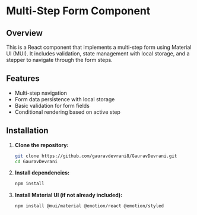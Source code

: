 # Multi-Step Form Component

## Overview

This is a React component that implements a multi-step form using Material UI (MUI). It includes validation, state management with local storage, and a stepper to navigate through the form steps.

## Features

- Multi-step navigation
- Form data persistence with local storage
- Basic validation for form fields
- Conditional rendering based on active step

## Installation

1. **Clone the repository:**

   ```bash
   git clone https://github.com/gauravdevrani8/GauravDevrani.git
   cd GauravDevrani
2. **Install dependencies:**

   ```bash
   npm install
1. **Install Material UI (if not already included):**

   ```bash
   npm install @mui/material @emotion/react @emotion/styled
